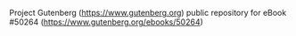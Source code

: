 Project Gutenberg (https://www.gutenberg.org) public repository for
eBook #50264 (https://www.gutenberg.org/ebooks/50264)
